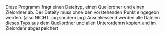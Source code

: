 Diese Programm fragt einen Dateityp, einen Quellordner und einen Zielordner ab.
Der Dateity muss ohne den vorstehenden Punkt eingegebn werden. (also NICHT .jpg sondern jpg)
Anschliessend werden alle Dateien dieses Typs aus dem Quellordner und allen Unterordenrn kopiert und im Zielordenr abgespeichert
